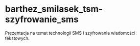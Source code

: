barthez_smilasek_tsm-szyfrowanie_sms
====================================

Prezentacja na temat technologii SMS i szyfrowania wiadomości tekstowych.
